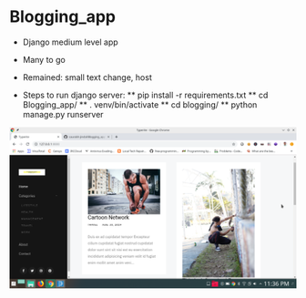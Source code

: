 # Blogging_app
* Django medium level app
* Many to go
* Remained: small text change, host 


* Steps to run django server:
** pip install -r requirements.txt
** cd Blogging_app/
** . venv/bin/activate
** cd blogging/
** python manage.py runserver 


![alt text](Screenshot.png)
